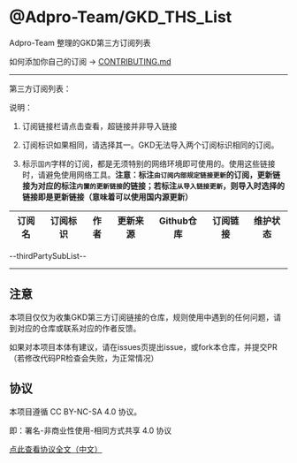 # @Adpro-Team/GKD_THS_List

Adpro-Team 整理的GKD第三方订阅列表

如何添加你自己的订阅 -> [CONTRIBUTING.md](./CONTRIBUTING.md)

---

第三方订阅列表：

说明：

1. 订阅链接栏请点击查看，超链接并非导入链接

2. 订阅标识如果相同，请选择其一。GKD无法导入两个订阅标识相同的订阅。

3. 标示`国内`字样的订阅，都是无须特别的网络环境即可使用的。使用这些链接时，请避免使用网络工具。**注意：标注`由订阅内部规定链接更新`的订阅，更新链接为对应的标注`内置的更新链接`的链接；若标注`从导入链接更新`，则导入时选择的链接即是更新链接（意味着可以使用国内源更新）**

|订阅名|订阅标识|作者|更新来源|Github仓库|订阅链接|维护状态|
|-----|------|----|------|---------|-------|-------|
--thirdPartySubList--

---

## 注意

本项目仅仅为收集GKD第三方订阅链接的仓库，规则使用中遇到的任何问题，请到对应的仓库或联系对应的作者反馈。

如果对本项目本体有建议，请在issues页提出issue，或fork本仓库，并提交PR（若修改代码PR检查会失败，为正常情况）

## 协议

本项目遵循 CC BY-NC-SA 4.0 协议。

即：署名-非商业性使用-相同方式共享 4.0 协议

[点此查看协议全文（中文）](https://creativecommons.org/licenses/by-nc-sa/4.0/legalcode.zh-hans)
